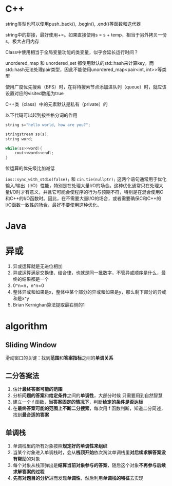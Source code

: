 # C++

string类型也可以使用push_back(), .begin(), .end()等函数和迭代器

string中的拼接，最好使用+=。如果直接使用s = s + temp，相当于另外拷贝一份s，极大占用内存

Class中使用相当于全局变量功能的类变量，似乎会延长运行时间？

unordered_map 和 unordered_set 都使用默认的std::hash来计算key，而std::hash无法处理pair类型，因此不能使用unordered_map<pair<int, int>>等类型

使用广度优先搜索（BFS）时，在将待搜索节点添加进队列（queue）时，就应该设置对应的visited数组为true

C++类（class）中的元素默认是私有（private）的

以下代码可以起到按空格分词的作用

```C++
string s="hello world, how are you?";

stringstream ss(s);
string word;

while(ss>>word){
    cout<<word<<endl;
}
```

位运算的优先级比加减低

`ios::sync_with_stdio(false);` 和 `cin.tie(nullptr);` 这两个语句通常用于优化输入/输出（I/O）性能，特别是在处理大量I/O的场合。这种优化通常只在处理大量I/O时才有意义，并且它可能会使程序的行为与预期不符，特别是在混合使用C和C++的I/O函数时。因此，在不需要大量I/O的场合，或者需要确保C和C++的I/O函数一致性的场合，最好不要使用这种优化。

# Java

# 异或

1. 异或运算就是无进位相加
2. 异或运算满足交换律、结合律，也就是同一批数字，不管异或顺序是什么，最终的结果都是一个
3. 0\^n=n，n\^n=0
4. 整体异或和如果是x，整体中某个部分的异或和如果是y，那么剩下部分的异或和是x\^y
5. Brian Kernighan算法提取最右侧的1

# algorithm

## Sliding Window

滑动窗口的关键：找到**范围**和**答案指标**之间的**单调关系**

## 二分答案法

1. 估计**最终答案可能的范围**
2. 分析**问题的答案**和**给定条件**之间的**单调性**，大部分时候 只需要用到自然智慧
3. 建立一个 f 函数，**当答案固定的情况下**，判断**给定的条件是否达标**
4. 在**最终答案可能的范围上不断二分搜索**，每次用 f 函数判断，知道二分简述，找到**最合适的答案**

## 单调栈

1. 单调栈里的所有对象按照**规定好的单调性来组织**
2. 当某个对象进入单调栈时，会从**栈顶开始**依次淘汰单调栈里**对后续求解答案没有帮助**的对象
3. 每个对象从栈顶弹出是**结算当前对象参与的答案**，随后这个对象**不再参与后续求解答案的过程**
4. **先有对题目的分析**进而发现**单调性**，然后利用**单调栈的特征**去实现
